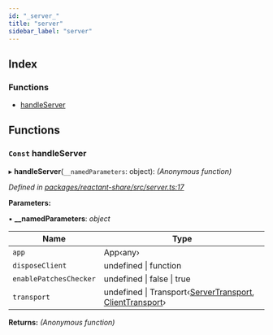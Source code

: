 ```yaml
---
id: "_server_"
title: "server"
sidebar_label: "server"
---
```


## Index

### Functions

* [handleServer](_server_.md#const-handleserver)

## Functions

### `Const` handleServer

▸ **handleServer**(`__namedParameters`: object): *(Anonymous function)*

*Defined in [packages/reactant-share/src/server.ts:17](https://github.com/unadlib/reactant/blob/5e7c46f4/packages/reactant-share/src/server.ts#L17)*

**Parameters:**

▪ **__namedParameters**: *object*

Name | Type |
------ | ------ |
`app` | App‹any› |
`disposeClient` | undefined &#124; function |
`enablePatchesChecker` | undefined &#124; false &#124; true |
`transport` | undefined &#124; Transport‹[ServerTransport](../interfaces/_interfaces_.servertransport.md), [ClientTransport](../interfaces/_interfaces_.clienttransport.md)› |

**Returns:** *(Anonymous function)*
